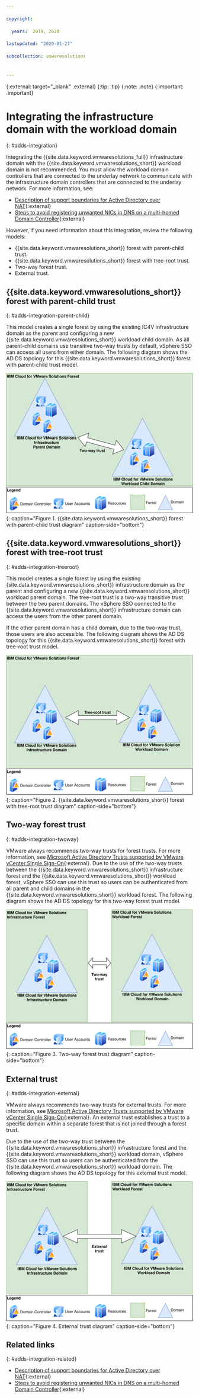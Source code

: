 ```yaml
---

copyright:

  years:  2019, 2020

lastupdated: "2020-01-27"

subcollection: vmwaresolutions


---
```


{:external: target="_blank" .external}
{:tip: .tip}
{:note: .note}
{:important: .important}

# Integrating the infrastructure domain with the workload domain
{: #adds-integration}

Integrating the {{site.data.keyword.vmwaresolutions_full}} infrastructure domain with the {{site.data.keyword.vmwaresolutions_short}} workload domain is not recommended. You must allow the workload domain controllers that are connected to the underlay network to communicate with the infrastructure domain controllers that are connected to the underlay network. For more information, see:
* [Description of support boundaries for Active Directory over NAT](https://support.microsoft.com/en-us/help/978772/description-of-support-boundaries-for-active-directory-over-nat){:external}
* [Steps to avoid registering unwanted NICs in DNS on a multi-homed Domain Controller](https://support.microsoft.com/en-us/help/2023004/steps-to-avoid-registering-unwanted-nic-s-in-dns-on-a-mulithomed-domai){:external}

However, if you need information about this integration, review the following models:
* {{site.data.keyword.vmwaresolutions_short}} forest with parent-child trust.
* {{site.data.keyword.vmwaresolutions_short}} forest with tree-root trust.
* Two-way forest trust.
* External trust.

## {{site.data.keyword.vmwaresolutions_short}} forest with parent-child trust
{: #adds-integration-parent-child}

This model creates a single forest by using the existing IC4V infrastructure domain as the parent and configuring a new {{site.data.keyword.vmwaresolutions_short}} workload child domain. As all parent-child domains use transitive two-way trusts by default, vSphere SSO can access all users from either domain. The following diagram shows the AD DS topology for this {{site.data.keyword.vmwaresolutions_short}} forest with parent-child trust model.

![{{site.data.keyword.vmwaresolutions_short}} forest with parent-child trust diagram](../../images/adds-forestwithparentchildtrust.svg "{{site.data.keyword.vmwaresolutions_short}} forest with parent-child trust diagram"){: caption="Figure 1. {{site.data.keyword.vmwaresolutions_short}} forest with parent-child trust diagram" caption-side="bottom"}

## {{site.data.keyword.vmwaresolutions_short}} forest with tree-root trust
{: #adds-integration-treeroot}

This model creates a single forest by using the existing {site.data.keyword.vmwaresolutions_short}} infrastructure domain as the parent and configuring a new {{site.data.keyword.vmwaresolutions_short}} workload parent domain. The tree-root trust is a two-way transitive trust between the two parent domains. The vSphere SSO connected to the {{site.data.keyword.vmwaresolutions_short}} infrastructure domain can access the users from the other parent domain.

If the other parent domain has a child domain, due to the two-way trust, those users are also accessible. The following diagram shows the AD DS topology for this {{site.data.keyword.vmwaresolutions_short}} forest with tree-root trust model.

![{{site.data.keyword.vmwaresolutions_short}} forest with tree-root trust diagram](../../images/adds-forestwithtreeroottrust.svg "{{site.data.keyword.vmwaresolutions_short}} forest with tree-root trust diagram"){: caption="Figure 2. {{site.data.keyword.vmwaresolutions_short}} forest with tree-root trust diagram" caption-side="bottom"}

## Two-way forest trust
{: #adds-integration-twoway}

VMware always recommends two-way trusts for forest trusts. For more information, see [Microsoft Active Directory Trusts supported by VMware vCenter Single Sign-On](https://kb.vmware.com/s/article/2064250){:external}. Due to the use of the two-way trusts between the {{site.data.keyword.vmwaresolutions_short}} infrastructure forest and the {{site.data.keyword.vmwaresolutions_short}} workload forest, vSphere SSO can use this trust so users can be authenticated from all parent and child domains in the {{site.data.keyword.vmwaresolutions_short}} workload forest. The following diagram shows the AD DS topology for this two-way forest trust model.

![Two-way forest trust diagram](../../images/adds-twowayforesttrust.svg "Two-way forest trust diagram"){: caption="Figure 3. Two-way forest trust diagram" caption-side="bottom"}

## External trust
{: #adds-integration-external}

VMware always recommends two-way trusts for external trusts. For more information, see [Microsoft Active Directory Trusts supported by VMware vCenter Single Sign-On](https://kb.vmware.com/s/article/2064250){:external}. An external trust establishes a trust to a specific domain within a separate forest that is not joined through a forest trust.

Due to the use of the two-way trust between the {{site.data.keyword.vmwaresolutions_short}} infrastructure forest and the {{site.data.keyword.vmwaresolutions_short}} workload domain, vSphere SSO can use this trust so users can be authenticated from the {{site.data.keyword.vmwaresolutions_short}} workload domain. The following diagram shows the AD DS topology for this external trust model.

![External trust diagram](../../images/adds-externaltrust.svg "External trust diagram"){: caption="Figure 4. External trust diagram" caption-side="bottom"}

## Related links
{: #adds-integration-related}

* [Description of support boundaries for Active Directory over NAT](https://support.microsoft.com/en-us/help/978772/description-of-support-boundaries-for-active-directory-over-nat){:external}
* [Steps to avoid registering unwanted NICs in DNS on a multi-homed Domain Controller](https://support.microsoft.com/en-us/help/2023004/steps-to-avoid-registering-unwanted-nic-s-in-dns-on-a-mulithomed-domai){:external}
